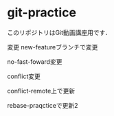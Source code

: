 # git-practice
このリポジトリはGit動画講座用です．

変更
new-featureブランチで変更

no-fast-foward変更


conflict変更



conflict-remote上で更新

rebase-praqcticeで更新2

